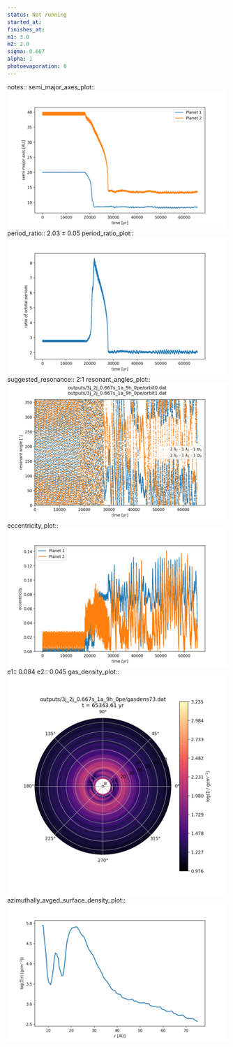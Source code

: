 ```yaml
---
status: Not running
started_at:
finishes_at:
m1: 3.0
m2: 2.0
sigma: 0.667
alpha: 1
photoevaporation: 0
---
```


notes::
semi_major_axes_plot:: ![semi_major_axes_3j_2j_0.667s_1a_9h_0pe.png](plots/semi_major_axes/semi_major_axes_3j_2j_0.667s_1a_9h_0pe.png)
period_ratio:: 2.03 ± 0.05
period_ratio_plot:: ![period_ratio_3j_2j_0.667s_1a_9h_0pe.png](plots/period_ratio/period_ratio_3j_2j_0.667s_1a_9h_0pe.png)
suggested_resonance:: 2:1
resonant_angles_plot:: ![resonant_angles_3j_2j_0.667s_1a_9h_0pe.png](plots/resonant_angles/resonant_angles_3j_2j_0.667s_1a_9h_0pe.png)
eccentricity_plot:: ![eccentricity_3j_2j_0.667s_1a_9h_0pe.png](plots/eccentricity/eccentricity_3j_2j_0.667s_1a_9h_0pe.png)
e1:: 0.084
e2:: 0.045
gas_density_plot:: ![gas_density_3j_2j_0.667s_1a_9h_0pe.png](plots/gas_density/gas_density_3j_2j_0.667s_1a_9h_0pe.png)
azimuthally_avged_surface_density_plot:: ![azimuthally_avged_surface_density_3j_2j_0.667s_1a_9h_0pe.png](plots/azimuthally_avged_surface_density/azimuthally_avged_surface_density_3j_2j_0.667s_1a_9h_0pe.png)
